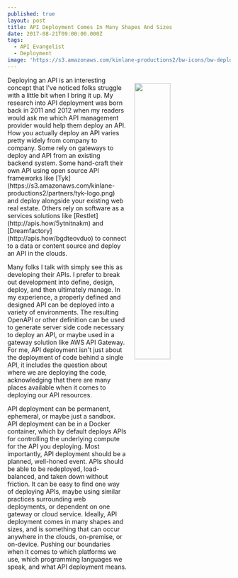 ```yaml
---
published: true
layout: post
title: API Deployment Comes In Many Shapes And Sizes
date: 2017-08-21T09:00:00.000Z
tags:
  - API Evangelist
  - Deployment
image: 'https://s3.amazonaws.com/kinlane-productions2/bw-icons/bw-deploy.png'
---
```

<p><img src="https://s3.amazonaws.com/kinlane-productions2/bw-icons/bw-deploy.png" align="right" width="40%" style="padding: 15px;" /></p>Deploying an API is an interesting concept that I've noticed folks struggle with a little bit when I bring it up. My research into API deployment was born back in 2011 and 2012 when my readers would ask me  which API management provider would help them deploy an API. How you actually deploy an API varies pretty widely from company to company. Some rely on gateways to deploy and API from an existing backend system. Some hand-craft their own API using open source API frameworks like [Tyk](https://s3.amazonaws.com/kinlane-productions2/partners/tyk-logo.png) and deploy alongside your existing web real estate. Others rely on software as a services solutions like [Restlet](http://apis.how/5ytnitnakm) and [Dreamfactory](http://apis.how/bgdteovduo) to connect to a data or content source and deploy an API in the clouds.

Many folks I talk with simply see this as developing their APIs. I prefer to break out development into define, design, deploy, and then ultimately manage. In my experience, a properly defined and designed API can be deployed into a variety of environments. The resulting OpenAPI or other definition can be used to generate server side code necessary to deploy an API, or maybe used in a gateway solution like AWS API Gateway. For me, API deployment isn't just about the deployment of code behind a single API, it includes the question about where we are deploying the code, acknowledging that there are many places available when it comes to deploying our API resources.

API deployment can be permanent, ephemeral, or maybe just a sandbox. API deployment can be in a Docker container, which by default deploys APIs for controlling the underlying compute for the API you deploying. Most importantly, API deployment should be a planned, well-honed event. APIs should be able to be redeployed, load-balanced, and taken down without friction. It can be easy to find one way of deploying APIs, maybe using similar practices surrounding web deployments, or dependent on one gateway or cloud service. Ideally, API deployment comes in many shapes and sizes, and is something that can occur anywhere in the clouds, on-premise, or on-device. Pushing our boundaries when it comes to which platforms we use, which programming languages we speak, and what API deployment means.
